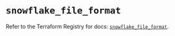 # `snowflake_file_format`

Refer to the Terraform Registry for docs: [`snowflake_file_format`](https://registry.terraform.io/providers/snowflake-labs/snowflake/0.84.1/docs/resources/file_format).
